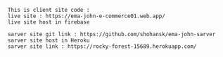  
 
     This is client site code : 
     live site : https://ema-john-e-commerce01.web.app/
     live site host in firebase 
     
     sarver site git link : https://github.com/shohansk/ema-john-sarver
     sarver site host in Heroku 
     sarver site link : https://rocky-forest-15689.herokuapp.com/
